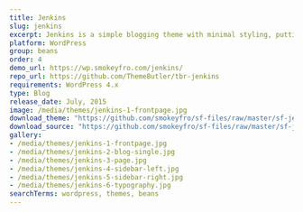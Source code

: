 ```yaml
---
title: Jenkins
slug: jenkins
excerpt: Jenkins is a simple blogging theme with minimal styling, putting the focus on your content.
platform: WordPress
group: beans
order: 4
demo_url: https://wp.smokeyfro.com/jenkins/
repo_url: https://github.com/ThemeButler/tbr-jenkins
requirements: WordPress 4.x
type: Blog
release_date: July, 2015
image: /media/themes/jenkins-1-frontpage.jpg
download_theme: "https://github.com/smokeyfro/sf-files/raw/master/sf-jenkins.zip"
download_source: "https://github.com/smokeyfro/sf-files/raw/master/sf-jenkins-source.zip"
gallery:
- /media/themes/jenkins-1-frontpage.jpg
- /media/themes/jenkins-2-blog-single.jpg
- /media/themes/jenkins-3-page.jpg
- /media/themes/jenkins-4-sidebar-left.jpg
- /media/themes/jenkins-5-sidebar-right.jpg
- /media/themes/jenkins-6-typography.jpg
searchTerms: wordpress, themes, beans
---
```

